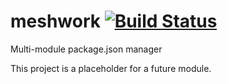# meshwork [![Build Status](https://travis-ci.org/jmquigley/meshwork.svg?branch=master)](https://travis-ci.org/jmquigley/meshwork)

Multi-module package.json manager

This project is a placeholder for a future module.
